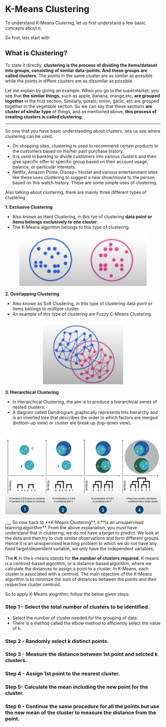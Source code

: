# K-Means Clustering
To understand K-Means Clutering, let us first understand a few basic concepts about it. 

So first, lets start with
## What is Clustering?
To state it directly, **clustering is the process of dividing the items/dataset into groups, consisting of similar data-points. And these groups are called clusters**.
The points in the same cluster are as similar as possible while the points in diffent clusters are as dissimilar as possible.

Let me explain by giving an example.
When you go to the supermarket, you see that **the similar things**, such as apple, banana, orange,etc, **are grouped together** in the fruit section. Similarly, potato, onion, garlic, etc are grouped together in the vegetable section. So we can say that these sections **are cluster of similar type** of things, and as mentioned above, **this process of creating clusters is called clustering**.
___
So now that you have basic understanding about clusters, lets us see where clustering can be used.
* On shopping sites, clustering is used to recommend certain products to the customers based on his/her past purchase history.
* It is used in banking to divide customers into various clusters and then give specific offer to specific group based on their account usage, balance,  or particular interests.
* Netflix, Amazon Prime, Disnep+ Hostar and various entertainment sites like these uses clustering to suggest a new show/movie to the person based on this watch history.
These are some simple uses of clustering.

Also talking about clustering, there are mainly three different types of clustering

**1. Exclusive Clustering** 
  * Also known as Hard Clustering, in this tye of clustering **data point or items belongs exclusively to one cluster**. 
  * The K-Means algorithm belongs to this type of clustering.
  
  <p align="center">
  <img src="https://github.com/patelkishan9286/Kishan_ML_K-MeansClustering/blob/master/EC.PNG">
  </p>

**2. Overlapping Clustering**
  * Also known as Soft Clustering, in this type of clustering data point or items belongs to multiple cluster.
  * An example of this type of clustering are Fuzzy C-Means Clustering.
  
  <p align="center">
  <img src="https://github.com/patelkishan9286/Kishan_ML_K-MeansClustering/blob/master/OC.PNG">
  </p>

**3. Hierarchical Clustering**
  * In Hierarchical Clustering, the aim is to produce a hierarchical series of nested clusters.
  * A diagram called Dendrogram graphically represents this hierarchy and is an inverted tree that describes the order in which factors are merged (bottom-up view) or cluster are break up (top-down view).
  
  <p align="center">
  <img src="https://github.com/patelkishan9286/Kishan_ML_K-MeansClustering/blob/master/HC.PNG">
   </p>
___
So now back to **K-Means Clustering**, it **is an unsupervised learning algorithm**.
From the above explanation, you must have understand that in clustering, we do not have a target to predict. We look at the data and then try to club similar observations and form different groups. Hence it is an unsupervised learning problem in which we do not have any fixed target/dependent variable, we only have the independent variables.

The **K** in the k-means stands for **the number of clusters required**.
K-means is a centroid-based algorithm, or a distance-based algorithm, where we calculate the distances to assign a point to a cluster. In K-Means, each cluster is associated with a centroid.
The main objective of the K-Means algorithm is to minimize the sum of distances between the points and their respective cluster centroid.

So to apply K-Means alogrithm, follow the below given steps:
### Step 1 - Select the total number of clusters to be identified.
  * Select the number of cluster needed for the grouping of data.
  * There is a method called the elbow method to efficiently select the value of k.
### Step 2 - Randomly select k distinct points.
  
### Step 3 - Measure the distance between 1st point and selcted k clusters.
### Step 4 - Assign 1st point to the nearest cluster.
### Step 5- Calculate the mean including the new point for the cluster.
### Step 6 - Continue the same procedure for all the points but use the new mean of the cluster to measure the distance from the point.
